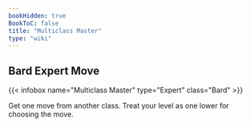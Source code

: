 ```yaml
---
bookHidden: true
BookToC: false
title: "Multiclass Master"
type: "wiki"
---
```

## Bard Expert Move
{{< infobox name="Multiclass Master" type="Expert" class="Bard" >}}

Get one move from another class. Treat your level as one lower for choosing the move.